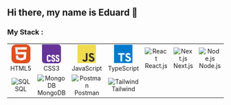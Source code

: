 ## Hi there, my name is Eduard 👋
### My Stack :
<table align="center">
<tr>
<td align="center" width="88">
<img src="./images/01-html5.svg" alt="HTML5" width="44" height="44"/>
<br>HTML5
</td>
<td align="center" width="88">
<img src="./images/02-css3.svg" alt="CSS3" width="44" height="44"/>
<br>CSS3
</td>
<td align="center" width="88">
<img src="./images/03-javascript.svg" alt="JS" width="44" height="44"/>
<br>JavaScript
</td>
<td align="center" width="88">
<img src="./images/04-typescript.svg" alt="TS" width="44" height="44"/>
<br>TypeScript
</td>
<td align="center" width="88">
<img src="./images/06-react.svg" alt="React" width="44" height="44"/>
<br>React.js
</td>
<td align="center" width="88">
<img src="./images/07-nextjs.svg" alt="Next.js" width="44" height="44"/>
<br>Next.js
</td>
<td align="center" width="88">
<img src="./images/08-nodejs.svg" alt="Node.js" width="44" height="44"/>
<br>Node.js
</td>
</tr>
<tr>
<td align="center" width="88">
<img src="./images/14-sql.svg" alt="SQL" width="44" height="44"/>
<br>SQL
</td>
<td align="center" width="88">
<img src="./images/16-mongodb.svg" alt="MongoDB" width="44" height="44"/>
<br>MongoDB
</td>
<td align="center" width="88">
<img src="./images/15-postman.svg" alt="Postman" width="44" height="44"/>
<br>Postman
</td>
<td align="center" width="88">
<img src="./images/12-tailwind.svg" alt="Tailwind" width="44" height="44"/>
<br>Tailwind
</td>
</tr>
</table>
<!--
**EddNik/EddNik** is a ✨ _special_ ✨ repository because its `README.md` (this file) appears on your GitHub profile.

Here are some ideas to get you started:

- 🔭 I’m currently working on ...
- 🌱 I’m currently learning ...
- 👯 I’m looking to collaborate on ...
- 🤔 I’m looking for help with ...
- 💬 Ask me about ...
- 📫 How to reach me: ...
- 😄 Pronouns: ...
- ⚡ Fun fact: ...
-->
